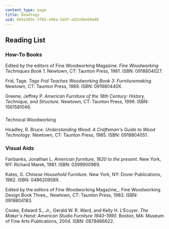 ```yaml
---
content_type: page
title: Readings
uid: 6b5e303c-3f85-a99a-5d4f-ed2c6be69a89
---
```


Reading List
------------

### How-To Books

Edited by the editors of Fine Woodworking Magazine. _Fine Woodworking Techniques Book 1_. Newtown, CT: Taunton Press, 1981. ISBN: 0918804027.

Frid, Tage. _Tage Frid Teaches Woodworking Book 3: Furnituremaking_. Newtown, CT: Taunton Press, 1989. ISBN: 091880440X.

Greene, Jeffrey P. _American Furniture of the 18th Century: History, Technique, and Structure_. Newtown, CT: Taunton Press, 1996. ISBN: 1561581046.

###   
Technical Woodworking

Hoadley, R. Bruce. _Understanding Wood: A Craftsman's Guide to Wood Technology_. Newtown, CT: Taunton Press, 1985. ISBN: 0918804051.

### Visual Aids

Fairbanks, Jonathan L. _American furniture, 1620 to the present_. New York, NY: Richard Marek, 1981. ISBN: 0399900969.

Kates, G. _Chinese Household Furniture_. New York, NY: Dover Publications, 1962. ISBN: 048620958X.

Edited by the editors of Fine Woodworking Magazine_. Fine Woodworking Design Book Three_. Newtown, CT: Taunton Press, 1983. ISBN: 0918804183.

Cooke, Edward S., Jr., Gerald W. R. Ward, and Kelly H. L'Ecuyer. _The Maker's Hand: American Studio Furniture 1940-1990_. Boston, MA: Museum of Fine Arts Publications, 2004. ISBN: 0878466622.